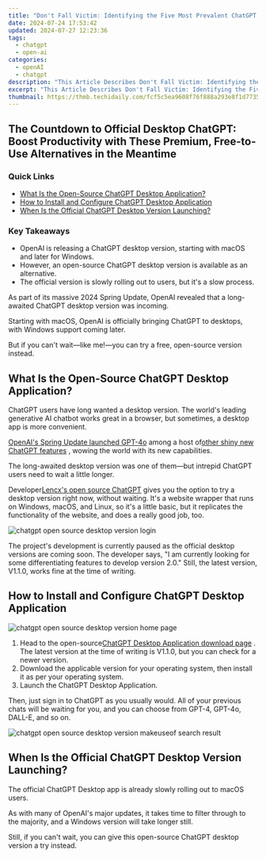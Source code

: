```yaml
---
title: "Don't Fall Victim: Identifying the Five Most Prevalent ChatGPT Schemes"
date: 2024-07-24 17:53:42
updated: 2024-07-27 12:23:36
tags:
  - chatgpt
  - open-ai
categories:
  - openAI
  - chatgpt
description: "This Article Describes Don't Fall Victim: Identifying the Five Most Prevalent ChatGPT Schemes"
excerpt: "This Article Describes Don't Fall Victim: Identifying the Five Most Prevalent ChatGPT Schemes"
thumbnail: https://thmb.techidaily.com/fcf5c5ea9608f76f888a293e8f1d7735a9ef3d7b559d6f2e28e14efe6f5fdf86.jpg
---
```


## The Countdown to Official Desktop ChatGPT: Boost Productivity with These Premium, Free-to-Use Alternatives in the Meantime

### Quick Links

* [What Is the Open-Source ChatGPT Desktop Application?](https://www.makeuseof.com/cant-wait-for-the-chatgpt-desktop-app-try-this-open-source-alternative-instead/#what-is-the-open-source-chatgpt-desktop-application)
* [How to Install and Configure ChatGPT Desktop Application](https://www.makeuseof.com/cant-wait-for-the-chatgpt-desktop-app-try-this-open-source-alternative-instead/#how-to-install-and-configure-chatgpt-desktop-application)
* [When Is the Official ChatGPT Desktop Version Launching?](https://www.makeuseof.com/cant-wait-for-the-chatgpt-desktop-app-try-this-open-source-alternative-instead/#when-is-the-official-chatgpt-desktop-version-launching)

### Key Takeaways

* OpenAI is releasing a ChatGPT desktop version, starting with macOS and later for Windows.
* However, an open-source ChatGPT desktop version is available as an alternative.
* The official version is slowly rolling out to users, but it's a slow process.

 As part of its massive 2024 Spring Update, OpenAI revealed that a long-awaited ChatGPT desktop version was incoming.

 Starting with macOS, OpenAI is officially bringing ChatGPT to desktops, with Windows support coming later.

 But if you can't wait—like me!—you can try a free, open-source version instead.

## What Is the Open-Source ChatGPT Desktop Application?

 ChatGPT users have long wanted a desktop version. The world's leading generative AI chatbot works great in a browser, but sometimes, a desktop app is more convenient.

[OpenAI's Spring Update launched GPT-4o](https://www.makeuseof.com/how-gpt-4o-works-is-it-free/) among a host of[other shiny new ChatGPT features](https://www.makeuseof.com/chatgpt-new-features-spring-update/) , wowing the world with its new capabilities.

 The long-awaited desktop version was one of them—but intrepid ChatGPT users need to wait a little longer.

 Developer[Lencx's open source ChatGPT](https://github.com/lencx/ChatGPT) gives you the option to try a desktop version right now, without waiting. It's a website wrapper that runs on Windows, macOS, and Linux, so it's a little basic, but it replicates the functionality of the website, and does a really good job, too.

![chatgpt open source desktop version login](https://static1.makeuseofimages.com/wordpress/wp-content/uploads/2024/05/chatgpt-open-source-desktop-version-login.jpg)

 The project's development is currently paused as the official desktop versions are coming soon. The developer says, "I am currently looking for some differentiating features to develop version 2.0." Still, the latest version, V1.1.0, works fine at the time of writing.

## How to Install and Configure ChatGPT Desktop Application

![chatgpt open source desktop version home page](https://static1.makeuseofimages.com/wordpress/wp-content/uploads/2024/05/chatgpt-open-source-desktop-version-home-page.jpg)

1. Head to the open-source[ChatGPT Desktop Application download page](https://github.com/lencx/ChatGPT/releases/tag/v1.1.0) . The latest version at the time of writing is V1.1.0, but you can check for a newer version.
2. Download the applicable version for your operating system, then install it as per your operating system.
3. Launch the ChatGPT Desktop Application.

 Then, just sign in to ChatGPT as you usually would. All of your previous chats will be waiting for you, and you can choose from GPT-4, GPT-4o, DALL-E, and so on.

![chatgpt open source desktop version makeuseof search result](https://static1.makeuseofimages.com/wordpress/wp-content/uploads/2024/05/chatgpt-open-source-desktop-version-makeuseof-search-result.jpg)

## When Is the Official ChatGPT Desktop Version Launching?

 The official ChatGPT Desktop app is already slowly rolling out to macOS users.

 As with many of OpenAI's major updates, it takes time to filter through to the majority, and a Windows version will take longer still.

 Still, if you can't wait, you can give this open-source ChatGPT desktop version a try instead.


<ins class="adsbygoogle"
     style="display:block"
     data-ad-format="autorelaxed"
     data-ad-client="ca-pub-7571918770474297"
     data-ad-slot="1223367746"></ins>



<ins class="adsbygoogle"
     style="display:block"
     data-ad-client="ca-pub-7571918770474297"
     data-ad-slot="8358498916"
     data-ad-format="auto"
     data-full-width-responsive="true"></ins>
